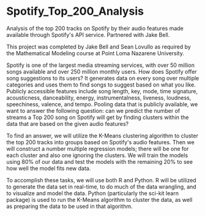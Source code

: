 # Spotify_Top_200_Analysis
Analysis of the top 200 tracks on Spotify by their audio features made available through Spotify's API service. Partnered with Jake Bell.

This project was completed by Jake Bell and Sean Lovullo as required by the Mathematical Modeling course at Point Loma Nazarene University.

Spotify is one of the largest media streaming services, with over 50 million songs available and over 250 million monthly users. How does Spotify offer song suggestions to its users? It generates data on every song over multiple categories and uses them to find songs to suggest based on what you like. Publicly accessible features include song length, key, mode, time signature, acousticness, danceability, energy, instrumentalness, liveness, loudness, speechiness, valence, and tempo. Pooling data that is publicly available, we want to answer the following question: can we predict the number of streams a Top 200 song on Spotify will get by finding clusters within the data that are based on the given audio features?  

To find an answer, we will utilize the K-Means clustering algorithm to cluster the top 200 tracks into groups based on Spotify's audio features. Then we will construct a number multiple regression models; there will be one for each cluster and also one ignoring the clusters. We will train the models using 80% of our data and test the models with the remaining 20% to see how well the model fits new data.  
 
To accomplish these tasks, we will use both R and Python. R will be utilized to generate the data set in real-time, to do much of the data wrangling, and to visualize and model the data. Python (particularly the sci-kit learn package) is used to run the K-Means algorithm to cluster the data, as well as preparing the data to be used in that algorithm.  
